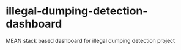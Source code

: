 # illegal-dumping-detection-dashboard
MEAN stack based dashboard for illegal dumping detection project
